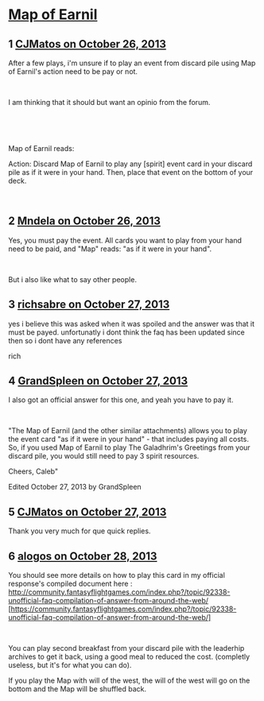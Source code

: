 # [Map of Earnil](https://community.fantasyflightgames.com/topic/92681-map-of-earnil/)

## 1 [CJMatos on October 26, 2013](https://community.fantasyflightgames.com/topic/92681-map-of-earnil/?do=findComment&comment=897060)

After a few plays, i'm unsure if to play an event from discard pile using Map of Earnil's action need to be pay or not.

 

I am thinking that it should but want an opinio from the forum.

 

 

Map of Earnil reads:

Action: Discard Map of Earnil to play any [spirit] event card in your discard pile as if it were in your hand. Then, place that event on the bottom of your deck. 

 

## 2 [Mndela on October 26, 2013](https://community.fantasyflightgames.com/topic/92681-map-of-earnil/?do=findComment&comment=897073)

Yes, you must pay the event. All cards you want to play from your hand need to be paid, and "Map" reads: "as if it were in your hand".

 

But i also like what to say other people.

## 3 [richsabre on October 27, 2013](https://community.fantasyflightgames.com/topic/92681-map-of-earnil/?do=findComment&comment=897237)

yes i believe this was asked when it was spoiled and the answer was that it must be payed. unfortunatly i dont think the faq has been updated since then so i dont have any references

rich

## 4 [GrandSpleen on October 27, 2013](https://community.fantasyflightgames.com/topic/92681-map-of-earnil/?do=findComment&comment=897305)

I also got an official answer for this one, and yeah you have to pay it.

 

"The Map of Earnil (and the other similar attachments) allows you to play the event card "as if it were in your hand" - that includes paying all costs. So, if you used Map of Earnil to play The Galadhrim's Greetings from your discard pile, you would still need to pay 3 spirit resources.

Cheers,
Caleb"

Edited October 27, 2013 by GrandSpleen

## 5 [CJMatos on October 27, 2013](https://community.fantasyflightgames.com/topic/92681-map-of-earnil/?do=findComment&comment=897413)

Thank you very much for que quick replies.

## 6 [alogos on October 28, 2013](https://community.fantasyflightgames.com/topic/92681-map-of-earnil/?do=findComment&comment=897909)

You should see more details on how to play this card in my official response's compiled document here : http://community.fantasyflightgames.com/index.php?/topic/92338-unofficial-faq-compilation-of-answer-from-around-the-web/ [https://community.fantasyflightgames.com/index.php?/topic/92338-unofficial-faq-compilation-of-answer-from-around-the-web/]

 

You can play second breakfast from your discard pile with the leaderhip archives to get it back, using a good meal to reduced the cost. (completly useless, but it's for what you can do).

If you play the Map with will of the west, the will of the west will go on the bottom and the Map will be shuffled back.

